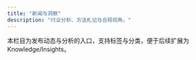 ```yaml
---
title: "新闻与洞察"
description: "行业分析、方法札记与合规视角。"
---
```


本栏目为发布动态与分析的入口，支持标签与分类，便于后续扩展为 Knowledge/Insights。
